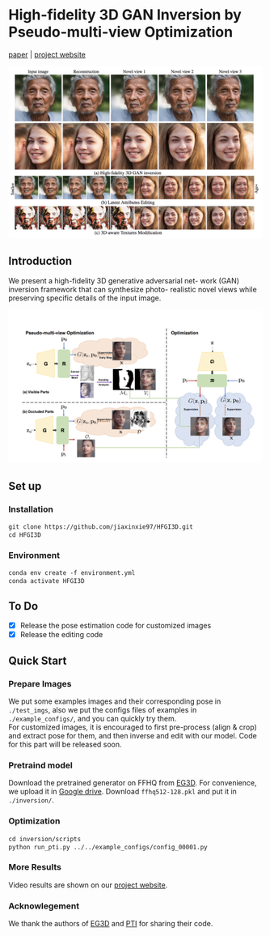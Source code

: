 # High-fidelity 3D GAN Inversion by Pseudo-multi-view Optimization





[paper](https://arxiv.org/submit/4622938) | [project website](https://ken-ouyang.github.io/HFGI3D/index.html)
  
<img src="pics/teaser.png" width="800px"/> 

## Introduction
We present a high-fidelity 3D generative adversarial net-
work (GAN) inversion framework that can synthesize photo-
realistic novel views while preserving specific details of the
input image.

<img src="pics/method.png" width="800px"/>  


## Set up
### Installation
```
git clone https://github.com/jiaxinxie97/HFGI3D.git
cd HFGI3D
```

### Environment

```
conda env create -f environment.yml
conda activate HFGI3D
```

## To Do
- [x] Release the pose estimation code for customized images
- [x] Release the editing code

## Quick Start

### Prepare Images
We put some examples images and their corresponding pose in `./test_imgs`, also we put the configs files of examples in `./example_configs/`, and you can quickly try them.   
For customized images, it is encouraged to first pre-process (align & crop) and extract pose for them, and then inverse and edit with our model. Code for this part will be released soon.

### Pretraind model
Download the pretrained generator on FFHQ from [EG3D](https://github.com/NVlabs/eg3d). For convenience, we upload it in [Google drive](https://drive.google.com/file/d/1rsF-IHBLW7WvDckdbNK9Qm9SwHK02E5l/view?usp=sharing). Download  `ffhq512-128.pkl` and put it in `./inversion/`.

### Optimization
  
```
cd inversion/scripts
python run_pti.py ../../example_configs/config_00001.py
```

### More Results
Video results are shown on our [project website](https://ken-ouyang.github.io/HFGI3D/index.html).

### Acknowlegement   
We thank the authors of [EG3D](https://github.com/NVlabs/eg3d) and [PTI](https://github.com/danielroich/PTI) for sharing their code.





